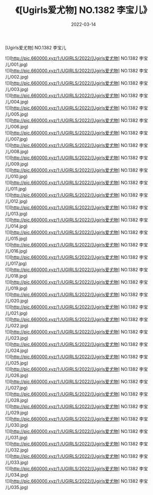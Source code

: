 ﻿---
layout: post
title:  《[Ugirls爱尤物] NO.1382 李宝儿》
date:   2022-03-14
img: http://pic.660000.xyz/1:/UGIRLS/2022/[Ugirls爱尤物] NO.1382 李宝儿/000.jpg
categories: [美女, 清纯, 唯美]
---

[Ugirls爱尤物] NO.1382 李宝儿

 ![](http://pic.660000.xyz/1:/UGIRLS/2022/[Ugirls爱尤物] NO.1382 李宝儿/001.jpg) <br>![](http://pic.660000.xyz/1:/UGIRLS/2022/[Ugirls爱尤物] NO.1382 李宝儿/002.jpg) <br>![](http://pic.660000.xyz/1:/UGIRLS/2022/[Ugirls爱尤物] NO.1382 李宝儿/003.jpg) <br>![](http://pic.660000.xyz/1:/UGIRLS/2022/[Ugirls爱尤物] NO.1382 李宝儿/004.jpg) <br>![](http://pic.660000.xyz/1:/UGIRLS/2022/[Ugirls爱尤物] NO.1382 李宝儿/005.jpg) <br>![](http://pic.660000.xyz/1:/UGIRLS/2022/[Ugirls爱尤物] NO.1382 李宝儿/006.jpg) <br>![](http://pic.660000.xyz/1:/UGIRLS/2022/[Ugirls爱尤物] NO.1382 李宝儿/007.jpg) <br>![](http://pic.660000.xyz/1:/UGIRLS/2022/[Ugirls爱尤物] NO.1382 李宝儿/008.jpg) <br>![](http://pic.660000.xyz/1:/UGIRLS/2022/[Ugirls爱尤物] NO.1382 李宝儿/009.jpg) <br>![](http://pic.660000.xyz/1:/UGIRLS/2022/[Ugirls爱尤物] NO.1382 李宝儿/010.jpg) <br>![](http://pic.660000.xyz/1:/UGIRLS/2022/[Ugirls爱尤物] NO.1382 李宝儿/011.jpg) <br>![](http://pic.660000.xyz/1:/UGIRLS/2022/[Ugirls爱尤物] NO.1382 李宝儿/012.jpg) <br>![](http://pic.660000.xyz/1:/UGIRLS/2022/[Ugirls爱尤物] NO.1382 李宝儿/013.jpg) <br>![](http://pic.660000.xyz/1:/UGIRLS/2022/[Ugirls爱尤物] NO.1382 李宝儿/014.jpg) <br>![](http://pic.660000.xyz/1:/UGIRLS/2022/[Ugirls爱尤物] NO.1382 李宝儿/015.jpg) <br>![](http://pic.660000.xyz/1:/UGIRLS/2022/[Ugirls爱尤物] NO.1382 李宝儿/016.jpg) <br>![](http://pic.660000.xyz/1:/UGIRLS/2022/[Ugirls爱尤物] NO.1382 李宝儿/017.jpg) <br>![](http://pic.660000.xyz/1:/UGIRLS/2022/[Ugirls爱尤物] NO.1382 李宝儿/018.jpg) <br>![](http://pic.660000.xyz/1:/UGIRLS/2022/[Ugirls爱尤物] NO.1382 李宝儿/019.jpg) <br>![](http://pic.660000.xyz/1:/UGIRLS/2022/[Ugirls爱尤物] NO.1382 李宝儿/020.jpg) <br>![](http://pic.660000.xyz/1:/UGIRLS/2022/[Ugirls爱尤物] NO.1382 李宝儿/021.jpg) <br>![](http://pic.660000.xyz/1:/UGIRLS/2022/[Ugirls爱尤物] NO.1382 李宝儿/022.jpg) <br>![](http://pic.660000.xyz/1:/UGIRLS/2022/[Ugirls爱尤物] NO.1382 李宝儿/023.jpg) <br>![](http://pic.660000.xyz/1:/UGIRLS/2022/[Ugirls爱尤物] NO.1382 李宝儿/024.jpg) <br>![](http://pic.660000.xyz/1:/UGIRLS/2022/[Ugirls爱尤物] NO.1382 李宝儿/025.jpg) <br>![](http://pic.660000.xyz/1:/UGIRLS/2022/[Ugirls爱尤物] NO.1382 李宝儿/026.jpg) <br>![](http://pic.660000.xyz/1:/UGIRLS/2022/[Ugirls爱尤物] NO.1382 李宝儿/027.jpg) <br>![](http://pic.660000.xyz/1:/UGIRLS/2022/[Ugirls爱尤物] NO.1382 李宝儿/028.jpg) <br>![](http://pic.660000.xyz/1:/UGIRLS/2022/[Ugirls爱尤物] NO.1382 李宝儿/029.jpg) <br>![](http://pic.660000.xyz/1:/UGIRLS/2022/[Ugirls爱尤物] NO.1382 李宝儿/030.jpg) <br>![](http://pic.660000.xyz/1:/UGIRLS/2022/[Ugirls爱尤物] NO.1382 李宝儿/031.jpg) <br>![](http://pic.660000.xyz/1:/UGIRLS/2022/[Ugirls爱尤物] NO.1382 李宝儿/032.jpg) <br>![](http://pic.660000.xyz/1:/UGIRLS/2022/[Ugirls爱尤物] NO.1382 李宝儿/033.jpg) <br>![](http://pic.660000.xyz/1:/UGIRLS/2022/[Ugirls爱尤物] NO.1382 李宝儿/034.jpg) <br>![](http://pic.660000.xyz/1:/UGIRLS/2022/[Ugirls爱尤物] NO.1382 李宝儿/035.jpg) <br>
